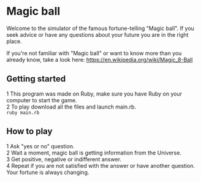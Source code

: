 # Magic ball<br />
Welcome to the simulator of the famous fortune-telling "Magic ball". 
If you seek advice or have any questions about your future you are in the right place. <br />

If you're not familiar with "Magic ball" or want to know more than you already know, take a look here: https://en.wikipedia.org/wiki/Magic_8-Ball<br />

## Getting started<br />

1 This program was made on Ruby, make sure you have Ruby on your computer to start the game.<br />
2 To play download all the files and launch main.rb.<br />
<code>ruby main.rb</code>

## How to play<br />

1 Ask "yes or no" question.<br />
2 Wait a moment, magic ball is getting information from the Universe.<br />
3 Get positive, negative or indifferent answer.<br />
4 Repeat if you are not satisfied with the answer or have another question.<br />
Your fortune is always changing. <br />
